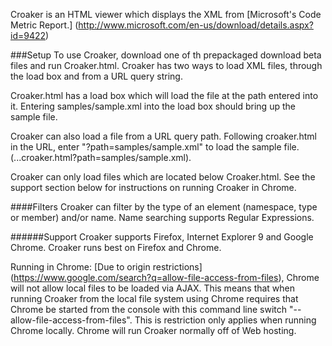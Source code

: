 Croaker is an HTML viewer which displays the XML from [Microsoft's Code Metric Report.] (http://www.microsoft.com/en-us/download/details.aspx?id=9422)


###Setup
To use Croaker, download one of th prepackaged download beta files and run Croaker.html. Croaker has two ways to load XML files, through the load box and from a URL query string. 

Croaker.html has a load box which will load the file at the path entered into it. Entering samples/sample.xml into the load box should bring up the sample file.

Croaker can also load a file from a URL query path. Following croaker.html in the URL, enter "?path=samples/sample.xml" to load the sample file.(...croaker.html?path=samples/sample.xml). 

Croaker can only load files which are located below Croaker.html. See the support section below for instructions on running Croaker in Chrome.

####Filters
Croaker can filter by the type of an element (namespace, type or member) and/or name. Name searching supports Regular Expressions.

######Support
Croaker supports Firefox, Internet Explorer 9 and Google Chrome. Croaker runs best on Firefox and Chrome. 

Running in Chrome: [Due to origin restrictions] (https://www.google.com/search?q=allow-file-access-from-files), Chrome will not allow local files to be loaded via AJAX. This means that when running Croaker from the local file system using Chrome requires that Chrome be started from the console with this command line switch "--allow-file-access-from-files". This is restriction only applies when running Chrome locally. Chrome will run Croaker normally off of Web hosting.
